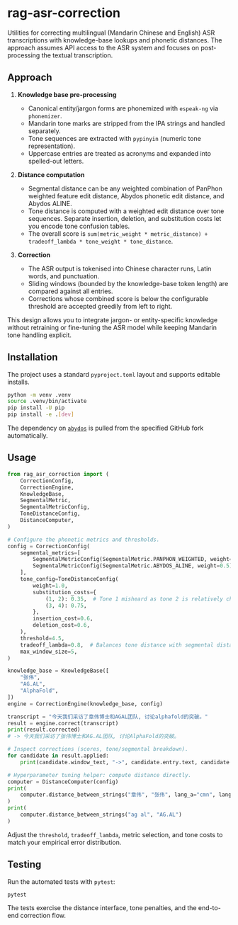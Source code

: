 # rag-asr-correction

Utilities for correcting multilingual (Mandarin Chinese and English) ASR transcriptions with
knowledge-base lookups and phonetic distances. The approach assumes API access to the ASR system
and focuses on post-processing the textual transcription.

## Approach

1. **Knowledge base pre-processing**
   - Canonical entity/jargon forms are phonemized with `espeak-ng` via `phonemizer`.
   - Mandarin tone marks are stripped from the IPA strings and handled separately.
   - Tone sequences are extracted with `pypinyin` (numeric tone representation).
   - Uppercase entries are treated as acronyms and expanded into spelled-out letters.

2. **Distance computation**
   - Segmental distance can be any weighted combination of PanPhon weighted feature edit distance,
     Abydos phonetic edit distance, and Abydos ALINE.
   - Tone distance is computed with a weighted edit distance over tone sequences. Separate insertion,
     deletion, and substitution costs let you encode tone confusion tables.
   - The overall score is `sum(metric_weight * metric_distance) + tradeoff_lambda * tone_weight * tone_distance`.

3. **Correction**
   - The ASR output is tokenised into Chinese character runs, Latin words, and punctuation.
   - Sliding windows (bounded by the knowledge-base token length) are compared against all entries.
   - Corrections whose combined score is below the configurable threshold are accepted greedily from
     left to right.

This design allows you to integrate jargon- or entity-specific knowledge without retraining or
fine-tuning the ASR model while keeping Mandarin tone handling explicit.

## Installation

The project uses a standard `pyproject.toml` layout and supports editable installs.

```bash
python -m venv .venv
source .venv/bin/activate
pip install -U pip
pip install -e .[dev]
```

The dependency on [`abydos`](https://github.com/denizberkin/abydos) is pulled from the specified
GitHub fork automatically.

## Usage

```python
from rag_asr_correction import (
    CorrectionConfig,
    CorrectionEngine,
    KnowledgeBase,
    SegmentalMetric,
    SegmentalMetricConfig,
    ToneDistanceConfig,
    DistanceComputer,
)

# Configure the phonetic metrics and thresholds.
config = CorrectionConfig(
    segmental_metrics=[
        SegmentalMetricConfig(SegmentalMetric.PANPHON_WEIGHTED, weight=1.0),
        SegmentalMetricConfig(SegmentalMetric.ABYDOS_ALINE, weight=0.5),
    ],
    tone_config=ToneDistanceConfig(
        weight=1.0,
        substitution_costs={
            (1, 2): 0.35,  # Tone 1 misheard as tone 2 is relatively cheap.
            (3, 4): 0.75,
        },
        insertion_cost=0.6,
        deletion_cost=0.6,
    ),
    threshold=4.5,
    tradeoff_lambda=0.8,  # Balances tone distance with segmental distance.
    max_window_size=5,
)

knowledge_base = KnowledgeBase([
    "张伟",
    "AG.AL",
    "AlphaFold",
])
engine = CorrectionEngine(knowledge_base, config)

transcript = "今天我们采访了章伟博士和AGAL团队, 讨论alphafold的突破。"
result = engine.correct(transcript)
print(result.corrected)
# -> 今天我们采访了张伟博士和AG.AL团队, 讨论AlphaFold的突破。

# Inspect corrections (scores, tone/segmental breakdown).
for candidate in result.applied:
    print(candidate.window_text, "->", candidate.entry.text, candidate.score)

# Hyperparameter tuning helper: compute distance directly.
computer = DistanceComputer(config)
print(
    computer.distance_between_strings("章伟", "张伟", lang_a="cmn", lang_b="cmn")
)
print(
    computer.distance_between_strings("ag al", "AG.AL")
)
```

Adjust the `threshold`, `tradeoff_lambda`, metric selection, and tone costs to match your empirical
error distribution.

## Testing

Run the automated tests with `pytest`:

```bash
pytest
```

The tests exercise the distance interface, tone penalties, and the end-to-end correction flow.
